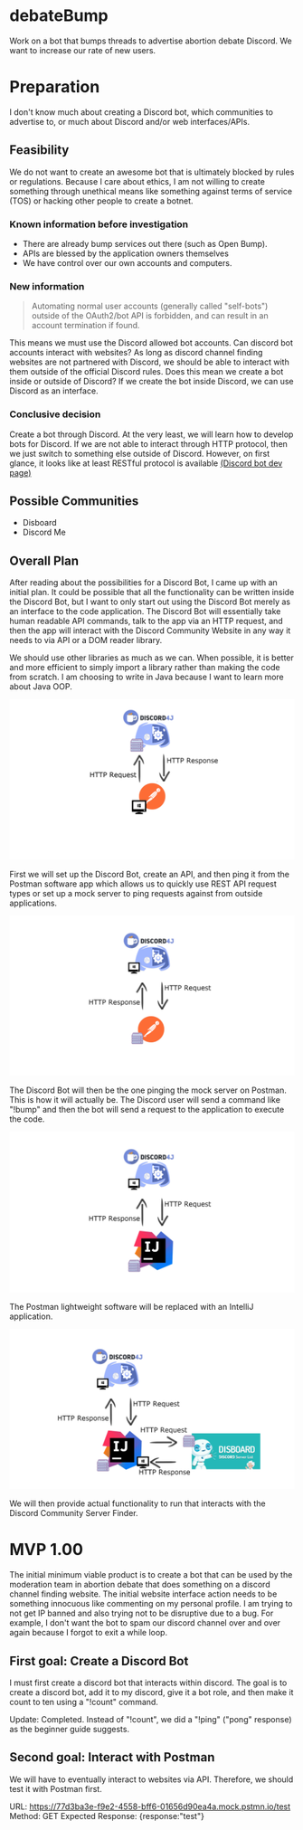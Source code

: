 # debateBump
Work on a bot that bumps threads to advertise abortion debate Discord. We want to increase our rate of new users.

# Preparation

I don't know much about creating a Discord bot, which communities to advertise to, or much about Discord and/or web interfaces/APIs. 

## Feasibility 

We do not want to create an awesome bot that is ultimately blocked by rules or regulations. Because I care about ethics, I am not willing to create something through unethical means like something against terms of service (TOS) or hacking other people to create a botnet.   

### Known information before investigation
* There are already bump services out there (such as Open Bump).
* APIs are blessed by the application owners themselves
* We have control over our own accounts and computers. 

### New information

> Automating normal user accounts (generally called "self-bots") outside of the OAuth2/bot API is forbidden, and can result in an account termination if found.

This means we must use the Discord allowed bot accounts. Can discord bot accounts interact with websites? As long as discord channel finding websites are not partnered with Discord, we should be able to interact with them outside of the official Discord rules. Does this mean we create a bot inside or outside of Discord? If we create the bot inside Discord, we can use Discord as an interface. 

### Conclusive decision

Create a bot through Discord. At the very least, we will learn how to develop bots for Discord. If we are not able to interact through HTTP protocol, then we just switch to something else outside of Discord. However, on first glance, it looks like at least RESTful protocol is available [(Discord bot dev page)](https://discordapp.com/developers/docs/intro)

## Possible Communities

* Disboard 
* Discord Me

## Overall Plan
After reading about the possibilities for a Discord Bot, I came up with an initial plan. It could be possible that all the functionality can be written inside the Discord Bot, but I want to only start out using the Discord Bot merely as an interface to the code application. The Discord Bot will essentially take human readable API commands, talk to the app via an HTTP request, and then the app will interact with the Discord Community Website in any way it needs to via API or a DOM reader library. 

We should use other libraries as much as we can. When possible, it is better and more efficient to simply import a library rather than making the code from scratch. I am choosing to write in Java because I want to learn more about Java OOP. 

![discordBump Stage 1](images/discordBump1.png)

First we will set up the Discord Bot, create an API, and then ping it from the Postman software app which allows us to quickly use REST API request types or set up a mock server to ping requests against from outside applications. 

![discordBump Stage 2](images/discordBump2.png)

The Discord Bot will then be the one pinging the mock server on Postman. This is how it will actually be. The Discord user will send a command like "!bump" and then the bot will send a request to the application to execute the code. 

![discordBump Stage 3](images/discordBump3.png)

The Postman lightweight software will be replaced with an IntelliJ application. 

![discordBump Stage 4](images/discordBump4.png)

We will then provide actual functionality to run that interacts with the Discord Community Server Finder. 

# MVP 1.00

The initial minimum viable product is to create a bot that can be used by the moderation team in abortion debate that does something on a discord channel finding website. The initial website interface action needs to be something innocuous like commenting on my personal profile. I am trying to not get IP banned and also trying not to be disruptive due to a bug. For example, I don't want the bot to spam our discord channel over and over again because I forgot to exit a while loop. 

## First goal: Create a Discord Bot

I must first create a discord bot that interacts within discord. The goal is to create a discord bot, add it to my discord, give it a bot role, and then make it count to ten using a "!count" command. 

Update: Completed. Instead of "!count", we did a "!ping" ("pong" response) as the beginner guide suggests.

## Second goal: Interact with Postman
We will have to eventually interact to websites via API. Therefore, we should test it with Postman first. 

URL: https://77d3ba3e-f9e2-4558-bff6-01656d90ea4a.mock.pstmn.io/test
Method: GET
Expected Response: {response:"test"}